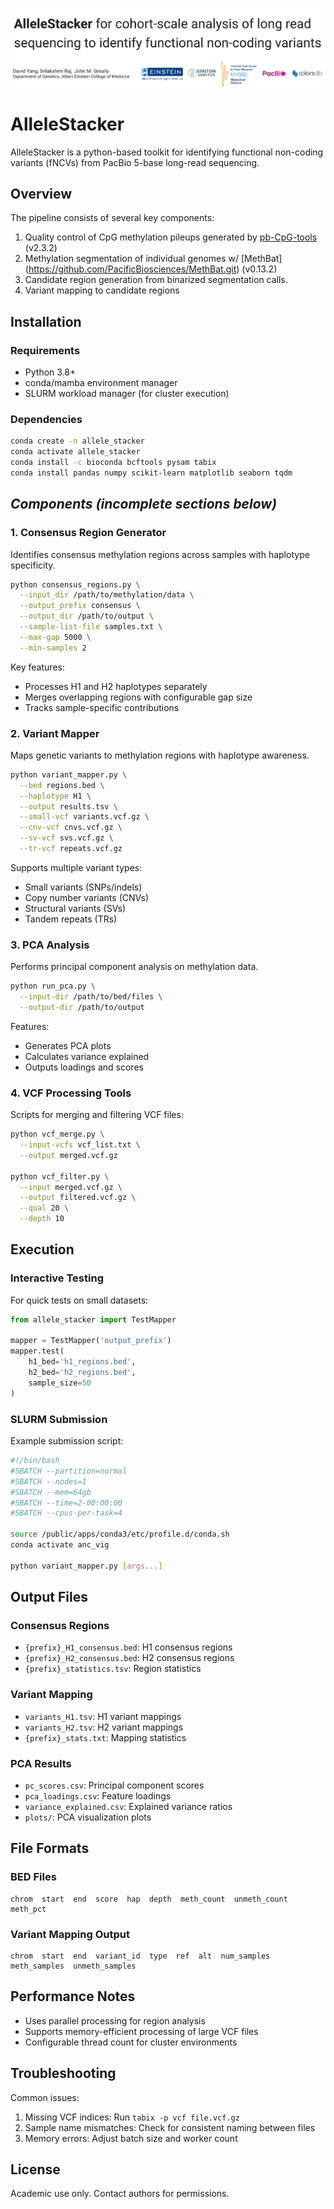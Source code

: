 ![alt text](image.png) 

# AlleleStacker

AlleleStacker is a python-based toolkit for identifying functional non-coding variants (fNCVs) from PacBio 5-base long-read sequencing. 

## Overview

The pipeline consists of several key components:
1. Quality control of CpG methylation pileups generated by [pb-CpG-tools](https://github.com/PacificBiosciences/pb-CpG-tools) (v2.3.2)
2. Methylation segmentation of individual genomes w/ [MethBat] (https://github.com/PacificBiosciences/MethBat.git) (v0.13.2)
3. Candidate region generation from binarized segmentation calls. 
4. Variant mapping to candidate regions

## Installation

### Requirements

- Python 3.8+
- conda/mamba environment manager
- SLURM workload manager (for cluster execution)

### Dependencies

```bash
conda create -n allele_stacker
conda activate allele_stacker
conda install -c bioconda bcftools pysam tabix
conda install pandas numpy scikit-learn matplotlib seaborn tqdm
```

## *Components (incomplete sections below)*

### 1. Consensus Region Generator

Identifies consensus methylation regions across samples with haplotype specificity.

```bash
python consensus_regions.py \
  --input_dir /path/to/methylation/data \
  --output_prefix consensus \
  --output_dir /path/to/output \
  --sample-list-file samples.txt \
  --max-gap 5000 \
  --min-samples 2
```

Key features:
- Processes H1 and H2 haplotypes separately
- Merges overlapping regions with configurable gap size
- Tracks sample-specific contributions

### 2. Variant Mapper

Maps genetic variants to methylation regions with haplotype awareness.

```bash
python variant_mapper.py \
  --bed regions.bed \
  --haplotype H1 \
  --output results.tsv \
  --small-vcf variants.vcf.gz \
  --cnv-vcf cnvs.vcf.gz \
  --sv-vcf svs.vcf.gz \
  --tr-vcf repeats.vcf.gz
```

Supports multiple variant types:
- Small variants (SNPs/indels)
- Copy number variants (CNVs)
- Structural variants (SVs)
- Tandem repeats (TRs)

### 3. PCA Analysis

Performs principal component analysis on methylation data.

```bash
python run_pca.py \
  --input-dir /path/to/bed/files \
  --output-dir /path/to/output
```

Features:
- Generates PCA plots
- Calculates variance explained
- Outputs loadings and scores

### 4. VCF Processing Tools

Scripts for merging and filtering VCF files:

```bash
python vcf_merge.py \
  --input-vcfs vcf_list.txt \
  --output merged.vcf.gz

python vcf_filter.py \
  --input merged.vcf.gz \
  --output filtered.vcf.gz \
  --qual 20 \
  --depth 10
```

## Execution

### Interactive Testing

For quick tests on small datasets:

```python
from allele_stacker import TestMapper

mapper = TestMapper('output_prefix')
mapper.test(
    h1_bed='h1_regions.bed',
    h2_bed='h2_regions.bed',
    sample_size=50
)
```

### SLURM Submission

Example submission script:

```bash
#!/bin/bash
#SBATCH --partition=normal
#SBATCH --nodes=1
#SBATCH --mem=64gb
#SBATCH --time=2-00:00:00
#SBATCH --cpus-per-task=4

source /public/apps/conda3/etc/profile.d/conda.sh
conda activate anc_vig

python variant_mapper.py [args...]
```

## Output Files

### Consensus Regions
- `{prefix}_H1_consensus.bed`: H1 consensus regions
- `{prefix}_H2_consensus.bed`: H2 consensus regions
- `{prefix}_statistics.tsv`: Region statistics

### Variant Mapping
- `variants_H1.tsv`: H1 variant mappings
- `variants_H2.tsv`: H2 variant mappings
- `{prefix}_stats.txt`: Mapping statistics

### PCA Results
- `pc_scores.csv`: Principal component scores
- `pca_loadings.csv`: Feature loadings
- `variance_explained.csv`: Explained variance ratios
- `plots/`: PCA visualization plots

## File Formats

### BED Files
```
chrom  start  end  score  hap  depth  meth_count  unmeth_count  meth_pct
```

### Variant Mapping Output
```
chrom  start  end  variant_id  type  ref  alt  num_samples  meth_samples  unmeth_samples
```

## Performance Notes

- Uses parallel processing for region analysis
- Supports memory-efficient processing of large VCF files
- Configurable thread count for cluster environments

## Troubleshooting

Common issues:
1. Missing VCF indices: Run `tabix -p vcf file.vcf.gz`
2. Sample name mismatches: Check for consistent naming between files
3. Memory errors: Adjust batch size and worker count

## License

Academic use only. Contact authors for permissions.